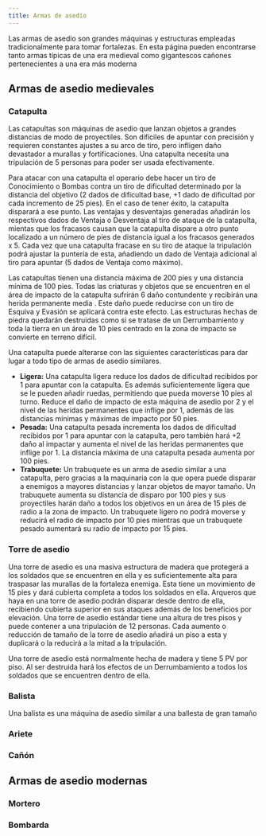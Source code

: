 ```yaml
---
title: Armas de asedio
---
```


Las armas de asedio son grandes máquinas y estructuras empleadas tradicionalmente para tomar fortalezas. En esta página pueden encontrarse tanto armas típicas de una era medieval como gigantescos cañones pertenecientes a una era más moderna

## Armas de asedio medievales

### Catapulta

Las catapultas son máquinas de asedio que lanzan objetos a grandes distancias de modo de proyectiles. Son difíciles de apuntar con precisión y requieren constantes ajustes a su arco de tiro, pero infligen daño devastador a murallas y fortificaciones. Una catapulta necesita una tripulación de 5 personas para poder ser usada efectivamente.

Para atacar con una catapulta el operario debe hacer un tiro de Conocimiento o Bombas contra un tiro de dificultad determinado por la distancia del objetivo (2 dados de dificultad base, +1 dado de dificultad por cada incremento de 25 pies). En el caso de tener éxito, la catapulta disparará a ese punto. Las ventajas y desventajas generadas añadirán los respectivos dados de Ventaja o Desventaja al tiro de ataque de la catapulta, mientas que los fracasos causan que la catapulta dispare a otro punto localizado a un número de pies de distancia igual a los fracasos generados x 5. Cada vez que una catapulta fracase en su tiro de ataque la tripulación podrá ajustar la puntería de esta, añadiendo un dado de Ventaja adicional al tiro para apuntar (5 dados de Ventaja como máximo).

Las catapultas tienen una distancia máxima de 200 pies y una distancia mínima de 100 pies. Todas las criaturas y objetos que se encuentren en el área de impacto de la catapulta sufrirán 6 daño contundente y recibirán una herida permanente media . Este daño puede reducirse con un tiro de Esquiva y Evasión se aplicará contra este efecto. Las estructuras hechas de piedra quedarán destruidas como si se tratase de un Derrumbamiento y toda la tierra en un área de 10 pies centrado en la zona de impacto se convierte en terreno difícil. 

Una catapulta puede alterarse con las siguientes características para dar lugar a todo tipo de armas de asedio similares.

- **Ligera:** Una catapulta ligera reduce los dados de dificultad recibidos por 1 para apuntar con la catapulta. Es además suficientemente ligera que se le pueden añadir ruedas, permitiendo que pueda moverse 10 pies al turno. Reduce el daño de impacto de esta máquina de asedio por 2 y el nivel de las heridas permanentes que inflige por 1, además de las distancias mínimas y máximas de impacto por 50 pies.
- **Pesada:** Una catapulta pesada incrementa los dados de dificultad recibidos por 1 para apuntar con la catapulta, pero también hará +2 daño al impactar y aumenta el nivel de las heridas permanentes que inflige por 1. La distancia máxima de una catapulta pesada aumenta por 100 pies.
- **Trabuquete:** Un trabuquete es un arma de asedio similar a una catapulta, pero gracias a la maquinaria con la que opera puede disparar a enemigos a mayores distancias y lanzar objetos de mayor tamaño. Un trabuquete aumenta su distancia de disparo por 100 pies y sus proyectiles harán daño a todos los objetivos en un área de 15 pies de radio a la zona de impacto. Un trabuquete ligero no podrá moverse y reducirá el radio de impacto por 10 pies mientras que un trabuquete pesado aumentará su radio de impacto por 15 pies.

### Torre de asedio

Una torre de asedio es una masiva estructura de madera que protegerá a los soldados que se encuentren en ella y es suficientemente alta para traspasar las murallas de la fortaleza enemiga. Esta tiene un movimiento de 15 pies y dará cubierta completa a todos los soldados en ella. Arqueros que haya en una torre de asedio podrán disparar desde dentro de ella, recibiendo cubierta superior en sus ataques además de los beneficios por elevación. Una torre de asedio estándar tiene una altura de tres pisos y puede contener a una tripulación de 12 personas. Cada aumento o reducción de tamaño de la torre de asedio añadirá un piso a esta y duplicará o la reducirá a la mitad a la tripulación.

Una torre de asedio está normalmente hecha de madera y tiene 5 PV por piso. Al ser destruida hará los efectos de un Derrumbamiento a todos los soldados que se encuentren dentro de ella.

### Balista

Una balista es una máquina de asedio similar a una ballesta de gran tamaño

### Ariete

### Cañón

## Armas de asedio modernas

### Mortero

### Bombarda


